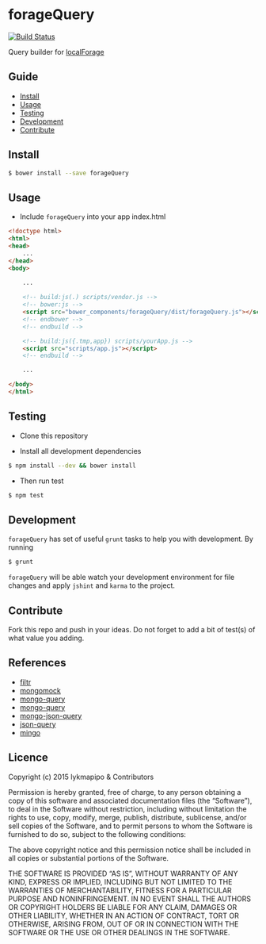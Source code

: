 forageQuery
===========
[![Build Status](https://travis-ci.org/lykmapipo/forageQuery.svg?branch=master)](https://travis-ci.org/lykmapipo/forageQuery)

Query builder for [localForage](https://github.com/mozilla/localForage)

## Guide

* [Install](#install)
* [Usage](#usage)
* [Testing](#testing)
* [Development](#development)
* [Contribute](#contribute)

## Install
```sh
$ bower install --save forageQuery
```
## Usage
- Include `forageQuery` into your app index.html 
```html
<!doctype html>
<html>
<head>
    ...
</head>
<body>
    
    ...

    <!-- build:js(.) scripts/vendor.js -->
    <!-- bower:js -->
    <script src="bower_components/forageQuery/dist/forageQuery.js"></script>
    <!-- endbower -->
    <!-- endbuild -->

    <!-- build:js({.tmp,app}) scripts/yourApp.js -->
    <script src="scripts/app.js"></script>
    <!-- endbuild -->

    ...

</body>
</html>
```

## Testing
* Clone this repository

* Install all development dependencies
```sh
$ npm install --dev && bower install
```

* Then run test
```sh
$ npm test
```

## Development
`forageQuery` has set of useful `grunt` tasks to help you with development. By running
```sh
$ grunt
```
`forageQuery` will be able watch your development environment for file changes and apply `jshint` and `karma` to the project.

## Contribute
Fork this repo and push in your ideas. Do not forget to add a bit of test(s) of what value you adding.

## References
- [filtr](https://github.com/logicalparadox/filtr/)
- [mongomock](https://github.com/AndrewGrachov/mongomock)
- [mongo-query](https://github.com/AndrewGrachov/mongo-query)
- [mongo-query](https://github.com/Automattic/mongo-query)
- [mongo-json-query](https://github.com/mcvella/mongo-json-query)
- [json-query](https://github.com/eugeneware/jsonquery)
- [mingo](https://github.com/kofrasa/mingo)

## Licence

Copyright (c) 2015 lykmapipo & Contributors

Permission is hereby granted, free of charge, to any person obtaining a copy of this software and associated documentation files (the “Software”), to deal in the Software without restriction, including without limitation the rights to use, copy, modify, merge, publish, distribute, sublicense, and/or sell copies of the Software, and to permit persons to whom the Software is furnished to do so, subject to the following conditions:

The above copyright notice and this permission notice shall be included in all copies or substantial portions of the Software.

THE SOFTWARE IS PROVIDED “AS IS”, WITHOUT WARRANTY OF ANY KIND, EXPRESS OR IMPLIED, INCLUDING BUT NOT LIMITED TO THE WARRANTIES OF MERCHANTABILITY, FITNESS FOR A PARTICULAR PURPOSE AND NONINFRINGEMENT. IN NO EVENT SHALL THE AUTHORS OR COPYRIGHT HOLDERS BE LIABLE FOR ANY CLAIM, DAMAGES OR OTHER LIABILITY, WHETHER IN AN ACTION OF CONTRACT, TORT OR OTHERWISE, ARISING FROM, OUT OF OR IN CONNECTION WITH THE SOFTWARE OR THE USE OR OTHER DEALINGS IN THE SOFTWARE.